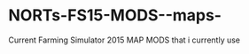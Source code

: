 NORTs-FS15-MODS--maps-
======================

Current Farming Simulator 2015 MAP MODS that i currently use
